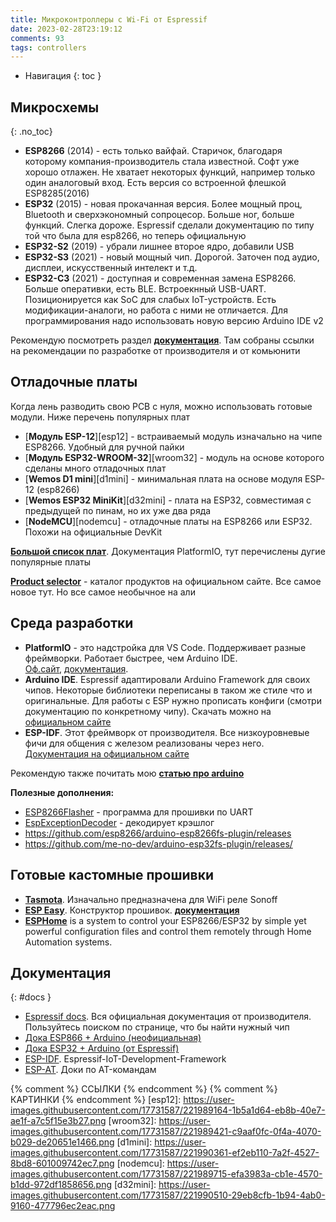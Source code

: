 ```yaml
---
title: Микроконтроллеры с Wi-Fi от Espressif
date: 2023-02-28T23:19:12
comments: 93
tags: controllers
---
```


- Навигация
{: toc }

## Микросхемы
{: .no_toc}  
- **ESP8266** (2014) - есть только вайфай. Старичок, благодаря которому компания-производитель стала известной. Софт уже хорошо отлажен. Не хватает некоторых функций, например только один аналоговый вход. Есть версия со встроенной флешкой ESP8285(2016)
- **ESP32** (2015) - новая прокачанная версия. Более мощный проц, Bluetooth и сверхэкономный сопроцесор. Больше ног, больше функций. Слегка дороже. Espressif сделали документацию по типу той что была для esp8266, но теперь официальную
- **ESP32-S2** (2019) - убрали лишнее второе ядро, добавили USB
- **ESP32-S3** (2021) - новый мощный чип. Дорогой. Заточен под аудио, дисплеи, искусственный интелект и т.д. 
- **ESP32-С3** (2021) - доступная и современная замена ESP8266. Больше оперативки, есть BLE. Встроекнный USB-UART. Позиционируется как SoC для слабых IoT-устройств. Есть модификации-аналоги, но работа с ними не отличается. Для программирования надо использовать новую версию Arduino IDE v2

Рекомендую посмотреть раздел [**документация**](#docs). Там собраны ссылки на рекомендации по разработке от производителя и от комьюнити



## Отладочные платы
Когда лень разводить свою PCB с нуля, можно использовать готовые модули. Ниже перечень популярных плат

- [**Модуль ESP-12**][esp12] - встраиваемый модуль изначально на чипе ESP8266. Удобный для ручной пайки
- [**Модуль ESP32-WROOM-32**][wroom32] - модуль на основе которого сделаны много отладочных плат
- [**Wemos D1 mini**][d1mini] - минимальная плата на основе модуля ESP-12 (esp8266)  
- [**Wemos ESP32 MiniKit**][d32mini] - плата на ESP32, совместимая с предыдущей по пинам, но их уже два ряда
- [**NodeMCU**][nodemcu] - отладочные платы на ESP8266 или ESP32. Похожи на официальные DevKit  

[**Большой список плат**](https://docs.platformio.org/en/latest/boards/index.html#espressif-32 "Список поддерживаемых плат"). Документация PlatformIO, тут перечислены дугие популярные платы

[**Product selector**](https://products.espressif.com/#/product-selector?language=en "Найди нужный чип на оф.сайте") - каталог продуктов на официальном сайте. Все самое новое тут. Но все самое необычное на али


## Среда разработки
- **PlatformIO** - это надстройка для VS Code. Поддерживает разные фреймворки. Работает быстрее, чем Arduino IDE.<br>
  [Оф.сайт](https://platformio.org/platformio-ide), 
  [документация](https://docs.platformio.org/en/latest/). 
- **Arduino IDE**. Espressif адаптировали Arduino Framework для своих чипов. Некоторые библиотеки переписаны в таком же стиле что и оригинальные. Для работы с ESP нужно прописать конфиги (смотри документацию по конкретному чипу). Скачать можно на <br>
  [официальном сайте](https://www.arduino.cc/en/software)
- **ESP-IDF**. Этот фреймворк от производителя. Все низкоуровневые фичи для общения с железом реализованы через него. <br>
  [Документация на официальном сайте](https://docs.espressif.com/projects/esp-idf/en/latest/esp32/)

Рекомендую также почитать мою [**статью про arduino**](../coding/arduino.md)

**Полезные дополнения:**
- [ESP8266Flasher](https://github.com/nodemcu/nodemcu-flasher/blob/master/Win32/Release/ESP8266Flasher.exe "Программатотр для ESP") - программа для прошивки по UART
- [EspExceptionDecoder](https://github.com/me-no-dev/EspExceptionDecoder) - декодирует крэшлог
- <https://github.com/esp8266/arduino-esp8266fs-plugin/releases>
- <https://github.com/me-no-dev/arduino-esp32fs-plugin/releases/>



## Готовые кастомные прошивки
- [**Tasmota**](https://tasmota.github.io/docs/). Изначально предназначена для WiFi реле Sonoff
- [**ESP Easy**](https://www.letscontrolit.com/index.php#ESPEasy). Конструктор прошивок. 
  [**документация**](https://www.letscontrolit.com/wiki/index.php/ESPEasy#Introduction)
- [**ESPHome**](https://esphome.io/) is a system to control your ESP8266/ESP32 by simple yet powerful configuration files and control them remotely through Home Automation systems.



## Документация
{: #docs }  
- [Espressif docs](https://www.espressif.com/en/support/documents/technical-documents). Вся официальная документация от производителя. Пользуйтесь поиском по странице, что бы найти нужный чип
- [Дока ESP866 + Arduino (неофициальная)](https://arduino-esp8266.readthedocs.io/en/latest/ "Доки от комьюнити")
- [Дока ESP32 + Arduino (от Espressif)](https://docs.espressif.com/projects/arduino-esp32/en/latest/ "Доки по Arduino от Espressif")
- [ESP-IDF](https://docs.espressif.com/projects/esp-idf/en/latest/esp32/). Espressif-IoT-Development-Framework
- [ESP-AT](https://docs.espressif.com/projects/esp-at/en/latest). Доки по AT-командам


{% comment %} ССЫЛКИ {% endcomment %}
{% comment %} КАРТИНКИ {% endcomment %}
[esp12]: https://user-images.githubusercontent.com/17731587/221989164-1b5a1d64-eb8b-40e7-ae1f-a7c5f15e3b27.png
[wroom32]: https://user-images.githubusercontent.com/17731587/221989421-c9aaf0fc-0f4a-4070-b029-de20651e1466.png
[d1mini]: https://user-images.githubusercontent.com/17731587/221990361-ef2eb110-7a2f-4527-8bd8-601009742ec7.png
[nodemcu]: https://user-images.githubusercontent.com/17731587/221989715-efa3983a-cb1e-4570-b1dd-972df1858656.png
[d32mini]: https://user-images.githubusercontent.com/17731587/221990510-29eb8cfb-1b94-4ab0-9160-477796ec2eac.png
